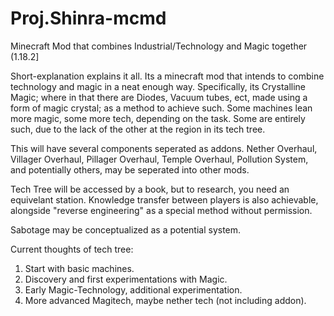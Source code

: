 # Proj.Shinra-mcmd
Minecraft Mod that combines Industrial/Technology and Magic together (1.18.2]

Short-explanation explains it all. Its a minecraft mod that intends to combine technology and magic in a neat enough way.
Specifically, its Crystalline Magic; where in that there are Diodes, Vacuum tubes, ect, made using a form of magic crystal; as a method to achieve such.
Some machines lean more magic, some more tech, depending on the task. Some are entirely such, due to the lack of the other at the region in its tech tree.

This will have several components seperated as addons. Nether Overhaul, Villager Overhaul, Pillager Overhaul, Temple Overhaul, Pollution System, and potentially others, may be seperated into other mods.

Tech Tree will be accessed by a book, but to research, you need an equivelant station. Knowledge transfer between players is also achievable, alongside "reverse engineering" as a special method without permission.

Sabotage may be conceptualized as a potential system.

Current thoughts of tech tree:
1. Start with basic machines.
2. Discovery and first experimentations with Magic.
3. Early Magic-Technology, additional experimentation.
4. More advanced Magitech, maybe nether tech (not including addon).
